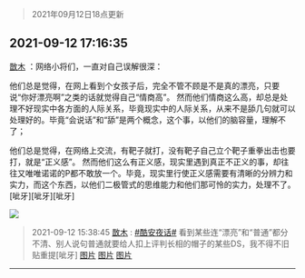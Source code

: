 > 2021年09月12日18点更新
<link rel="stylesheet" href="https://cdn.jsdelivr.net/gh/taotie6/sampleJSON@main/css/photo_show.css">
<meta name="referrer" content="no-referrer" />


 ## 2021-09-12 17:16:35 

 [㪚木](https://www.coolapk.com/feed/29938411?shareKey=NzRmNGNjMDU5MzA5NjEzZGNmMDE~) ：网络小将们，一直对自己误解很深：

他们总是觉得，在网上看到个女孩子后，完全不管不顾是不是真的漂亮，只要说“你好漂亮啊”之类的话就觉得自己“情商高”。
然而他们情商这么高，却总是处理不好现实中各方面的人际关系，毕竟现实中的人际关系，从来不是舔几句就可以处理好的<!--break-->。毕竟“会说话”和“舔”是两个概念，这个事，以他们的脑容量，理解不了；

他们总是觉得，在网络上交流，有靶子就打，没有靶子自己立个靶子重拳出击也要打，就是“正义感”。
然而他们这么有正义感，现实里遇到真正不正义的事，却往往又唯唯诺诺的P都不敢放一个。毕竟，现实里行使正义感需要有清晰的分辨力和实力，而这个东西，以他们二极管式的思维能力和他们那可怜的实力，处理不了。
[呲牙][呲牙][呲牙] 

<div class="album">
<img class="img-item" src="http://image.coolapk.com/feed/2021/0912/17/1081091_9ec6f362_8194_8795@720x576.jpeg" />
</div>

> 2021-09-12 15:38:45 
> [㪚木](https://www.coolapk.com/feed/29936359?shareKey=ODVjZjFmZTI3Y2ZjNjEzZGNmMDE~) : <a class="feed-link-tag" href="/t/酷安夜话?type=0">#酷安夜话#</a> 看到某些连“漂亮”和“普通”都分不清、别人说句普通就要给人扣上评判长相的帽子的某些DS，我不得不旧贴重提[呲牙] 
[图片](http://image.coolapk.com/feed/2021/0912/15/1081091_42fe100d_2251_7203@1080x3655.png)
[图片](http://image.coolapk.com/feed/2021/0912/15/1081091_91afc0a6_2251_7205@1080x3564.png)
[图片](http://image.coolapk.com/feed/2021/0912/15/1081091_9af38db2_2324_0767@1080x2340.jpeg)

 ------- 

